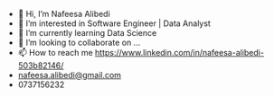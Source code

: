 - 👋 Hi, I’m Nafeesa Alibedi
- 👀 I’m interested in Software Engineer | Data Analyst
- 🌱 I’m currently learning Data Science
- 💞️ I’m looking to collaborate on ...
- 📫 How to reach me https://www.linkedin.com/in/nafeesa-alibedi-503b82146/
- nafeesa.alibedi@gmail.com 
- 0737156232
<!---
Nafeesa-21/Nafeesa-21 is a ✨ special ✨ repository because its `README.md` (this file) appears on your GitHub profile.
You can click the Preview link to take a look at your changes.
--->
